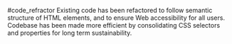 #code_refractor
Existing code has been refactored to follow semantic structure of HTML elements, 
and to ensure Web accessibility for all users. Codebase has been made more efficient 
by consolidating CSS selectors and properties for long term sustainability.

